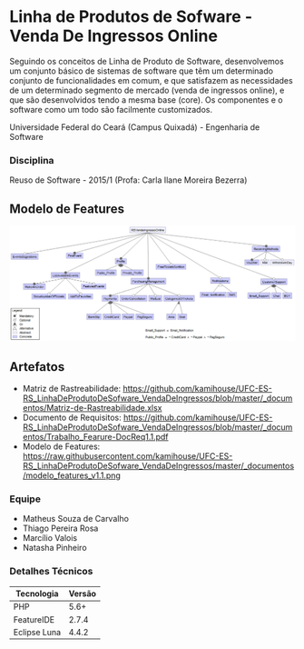 # Linha de Produtos de Sofware - Venda De Ingressos Online
Seguindo os conceitos de Linha de Produto de Software, desenvolvemos um conjunto básico de sistemas de software que têm um determinado conjunto de funcionalidades em comum, e que satisfazem as necessidades de um determinado segmento de mercado (venda de ingressos online), e que são desenvolvidos tendo a mesma base (core).
Os componentes e o software como um todo são facilmente customizados.

Universidade Federal do Ceará (Campus Quixadá) - Engenharia de Software

### Disciplina
Reuso de Software - 2015/1
(Profa: Carla Ilane Moreira Bezerra)

## Modelo de Features
![modelo features](https://raw.githubusercontent.com/kamihouse/UFC-ES-RS_LinhaDeProdutoDeSofware_VendaDeIngressos/master/_documentos/modelo_features_v1.1.png)

## Artefatos
- Matriz de Rastreabilidade: https://github.com/kamihouse/UFC-ES-RS_LinhaDeProdutoDeSofware_VendaDeIngressos/blob/master/_documentos/Matriz-de-Rastreabilidade.xlsx
- Documento de Requisitos: https://github.com/kamihouse/UFC-ES-RS_LinhaDeProdutoDeSofware_VendaDeIngressos/blob/master/_documentos/Trabalho_Fearure-DocReq1.1.pdf
- Modelo de Features: https://raw.githubusercontent.com/kamihouse/UFC-ES-RS_LinhaDeProdutoDeSofware_VendaDeIngressos/master/_documentos/modelo_features_v1.1.png

### Equipe
- Matheus Souza de Carvalho
- Thiago Pereira Rosa
- Marcílio Valois
- Natasha Pinheiro

### Detalhes Técnicos

|Tecnologia     |Versão |
|---------------|-------|
|PHP            |5.6+   |
|FeatureIDE     |2.7.4  |
|Eclipse Luna   |4.4.2  |